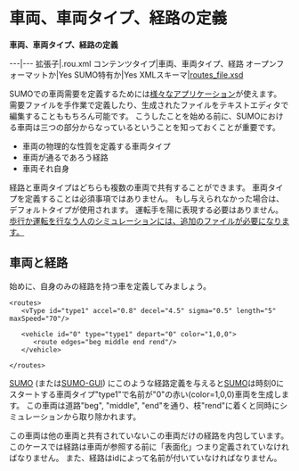 # 車両、車両タイプ、経路の定義

**車両、車両タイプ、経路の定義**

---|---
拡張子|.rou.xml
コンテンツタイプ|車両、車両タイプ、経路
オープンフォーマットか|Yes
SUMO特有か|Yes
XMLスキーマ|[routes_file.xsd]()

SUMOでの車両需要を定義するためには[様々なアプリケーション]()が使えます。
需要ファイルを手作業で定義したり、生成されたファイルをテキストエディタで編集することももちろん可能です。
こうしたことを始める前に、SUMOにおける車両は三つの部分からなっているということを知っておくことが重要です。

* 車両の物理的な性質を定義する車両タイプ
* 車両が通るであろう経路
* 車両それ自身

経路と車両タイプはどちらも複数の車両で共有することができます。
車両タイプを定義することは必須事項ではありません。
もし与えられなかった場合は、デフォルトタイプが使用されます。
運転手を陽に表現する必要はありません。
[歩行か運転を行なう人のシミュレーションには、追加のファイルが必要になります。]()

## 車両と経路

始めに、自身のみの経路を持つ車を定義してみましょう。

```
<routes>
   <vType id="type1" accel="0.8" decel="4.5" sigma="0.5" length="5" maxSpeed="70"/>

   <vehicle id="0" type="type1" depart="0" color="1,0,0">
      <route edges="beg middle end rend"/>
   </vehicle>

</routes>
```

[SUMO]() (または[SUMO-GUI]()) にこのような経路定義を与えると[SUMO]()は時刻0にスタートする車両タイプ"type1"で名前が"0"の赤い(color=1,0,0)車両を生成します。
この車両は道路"beg", "middle", "end"を通り、枝"rend"に着くと同時にシミュレーションから取り除かれます。

この車両は他の車両と共有されていないこの車両だけの経路を内包しています。
このケースでは経路は車両が参照する前に「表面化」つまり定義されていなければなりません。
また、経路はidによって名前が付いていなければなりません。

